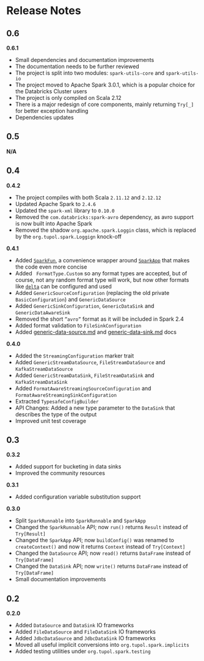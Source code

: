 # Release Notes

## 0.6

**0.6.1**

- Small dependencies and documentation improvements
- The documentation needs to be further reviewed
- The project is split into two modules: `spark-utils-core` and `spark-utils-io`
- The project moved to Apache Spark 3.0.1, which is a popular choice for the Databricks Cluster users
- The project is only compiled on Scala 2.12
- There is a major redesign of core components, mainly returning `Try[_]` for better exception handling
- Dependencies updates


## 0.5

**N/A**


## 0.4

**0.4.2**

- The project compiles with both Scala `2.11.12` and `2.12.12`
- Updated Apache Spark to `2.4.6`
- Updated the `spark-xml` library to `0.10.0`
- Removed the `com.databricks:spark-avro` dependency, as avro support is now built into Apache Spark
- Removed the shadow `org.apache.spark.Loggin` class, which is replaced by the `org.tupol.spark.Loggign` knock-off

**0.4.1**

- Added [`SparkFun`](docs/spark-fun.md), a convenience wrapper around 
  [`SparkApp`](docs/spark-app.md) that makes the code even more concise
- Added ` FormatType.Custom` so any format types are accepted, but of course, not any 
  random format type will work, but now other formats like 
  [`delta`](https://github.com/delta-io/delta) can be configured and used
- Added `GenericSourceConfiguration` (replacing the old private `BasicConfiguration`) 
  and `GenericDataSource` 
- Added `GenericSinkConfiguration`, `GenericDataSink` and  `GenericDataAwareSink`
- Removed the short `”avro”` format as it will be included in Spark 2.4
- Added format validation to `FileSinkConfiguration`
- Added [generic-data-source.md](docs/generic-data-source.md) and [generic-data-sink.md](docs/generic-data-sink.md) docs

**0.4.0**

- Added the `StreamingConfiguration` marker trait
- Added `GenericStreamDataSource`, `FileStreamDataSource` and `KafkaStreamDataSource`
- Added `GenericStreamDataSink`, `FileStreamDataSink` and `KafkaStreamDataSink`
- Added `FormatAwareStreamingSourceConfiguration` and `FormatAwareStreamingSinkConfiguration`
- Extracted `TypesafeConfigBuilder`
- API Changes: Added a new type parameter to the `DataSink` that describes the type of the output
- Improved unit test coverage


## 0.3

**0.3.2**

- Added support for bucketing in data sinks
- Improved the community resources

**0.3.1**

- Added configuration variable substitution support

**0.3.0**

 - Split `SparkRunnable` into `SparkRunnable` and `SparkApp`
 - Changed the `SparkRunnable` API; now `run()` returns `Result` instead of `Try[Result]`
 - Changed the `SparkApp` API; now `buildConfig()` was renamed to `createContext()` and
   now it returns `Context` instead of `Try[Context]`
 - Changed the `DataSource` API; now `read()` returns `DataFrame` instead of `Try[DataFrame]`
 - Changed the `DataSink` API; now `write()` returns `DataFrame` instead of `Try[DataFrame]`
 - Small documentation improvements


## 0.2

**0.2.0**

 - Added `DataSource` and `DataSink` IO frameworks
 - Added `FileDataSource` and `FileDataSink` IO frameworks
 - Added `JdbcDataSource` and `JdbcDataSink` IO frameworks
 - Moved all useful implicit conversions into `org.tupol.spark.implicits`
 - Added testing utilities under `org.tupol.spark.testing`
